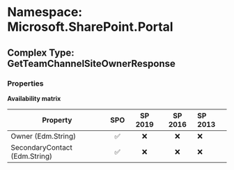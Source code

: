 # Namespace: Microsoft.SharePoint.Portal

## Complex Type: GetTeamChannelSiteOwnerResponse

### Properties

**Availability matrix**

Property | SPO | SP 2019 | SP 2016 | SP 2013
----------|:---:|:-------:|:-------:|:-------
Owner (Edm.String) | ✅ | ❌ | ❌ | ❌
SecondaryContact (Edm.String) | ✅ | ❌ | ❌ | ❌
